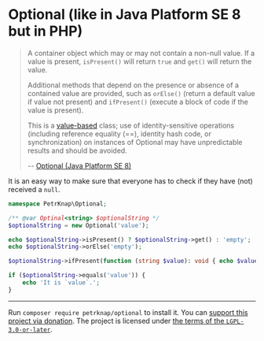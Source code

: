 # Optional (like in Java Platform SE 8 but in PHP)

> A container object which may or may not contain a non-null value. If a value is present, `isPresent()` will return `true` and `get()` will return the value.
>
> Additional methods that depend on the presence or absence of a contained value are provided, such as `orElse()` (return a default value if value not present) and `ifPresent()` (execute a block of code if the value is present).
>
> This is a [value-based](https://docs.oracle.com/javase/8/docs/api/java/lang/doc-files/ValueBased.html) class; use of identity-sensitive operations (including reference equality (==), identity hash code, or synchronization) on instances of Optional may have unpredictable results and should be avoided.
>
> --
> [Optional (Java Platform SE 8)](https://docs.oracle.com/javase/8/docs/api/java/util/Optional.html)

It is an easy way to make sure that everyone has to check if they have (not) received a `null`.

```php
namespace PetrKnap\Optional;

/** @var Optinal<string> $optionalString */
$optionalString = new Optional('value');

echo $optionalString->isPresent() ? $optionalString->get() : 'empty';
echo $optionalString->orElse('empty');

$optionalString->ifPresent(function (string $value): void { echo $value; });

if ($optionalString->equals('value')) {
    echo 'It is `value`.';
}
```

---

Run `composer require petrknap/optional` to install it.
You can [support this project via donation](https://petrknap.github.io/donate.html).
The project is licensed under [the terms of the `LGPL-3.0-or-later`](./COPYING.LESSER).
